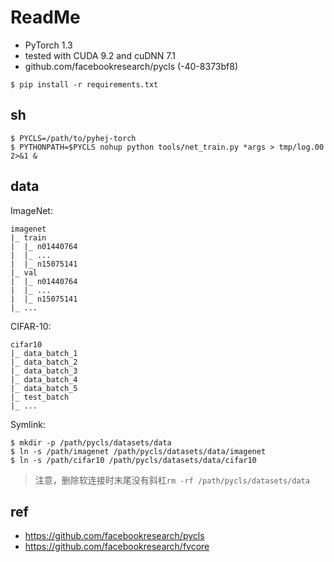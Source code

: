 # ReadMe
* PyTorch 1.3
* tested with CUDA 9.2 and cuDNN 7.1
* github.com/facebookresearch/pycls (-40-8373bf8)

```
$ pip install -r requirements.txt
```

## sh
```
$ PYCLS=/path/to/pyhej-torch
$ PYTHONPATH=$PYCLS nohup python tools/net_train.py *args > tmp/log.00 2>&1 &
```

## data
ImageNet:
```
imagenet
|_ train
|  |_ n01440764
|  |_ ...
|  |_ n15075141
|_ val
|  |_ n01440764
|  |_ ...
|  |_ n15075141
|_ ...
```

CIFAR-10:
```
cifar10
|_ data_batch_1
|_ data_batch_2
|_ data_batch_3
|_ data_batch_4
|_ data_batch_5
|_ test_batch
|_ ...
```

Symlink:
```
$ mkdir -p /path/pycls/datasets/data
$ ln -s /path/imagenet /path/pycls/datasets/data/imagenet
$ ln -s /path/cifar10 /path/pycls/datasets/data/cifar10
```

>注意，删除软连接时末尾没有斜杠`rm -rf /path/pycls/datasets/data`

## ref
* https://github.com/facebookresearch/pycls
* https://github.com/facebookresearch/fvcore
